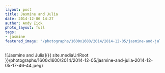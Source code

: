 ```yaml
---
layout: post
title: Jasmine and Julia
date: 2014-12-06 14:27
author: Andy Eick
photo_layout: full
tags: 
- jasmine
featured_image: "/photographs/1600x1600/2014/2014-12-05/jasmine-and-julia-2014-12-05-17-46-44.jpeg"
---
```

![Jasmine and Julia]({{ site.mediaUrlRoot }}/photographs/1600x1600/2014/2014-12-05/jasmine-and-julia-2014-12-05-17-46-44.jpeg)
